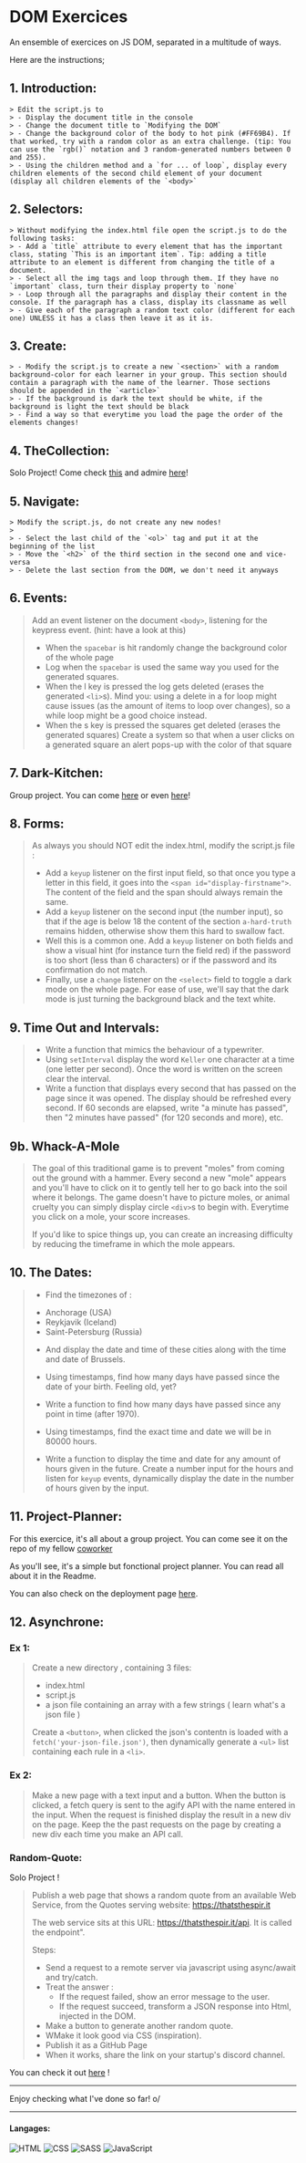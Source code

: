 # DOM Exercices

An ensemble of exercices on JS DOM, separated in a multitude of ways. 

Here are the instructions;

## 1. Introduction: 
	
    > Edit the script.js to
    > - Display the document title in the console
    > - Change the document title to `Modifying the DOM`
    > - Change the background color of the body to hot pink (#FF69B4). If that worked, try with a random color as an extra challenge. (tip: You can use the `rgb()` notation and 3 random-generated numbers between 0 and 255).
    > - Using the children method and a `for ... of loop`, display every children elements of the second child element of your document (display all children elements of the `<body>`

## 2. Selectors:

    > Without modifying the index.html file open the script.js to do the following tasks:
    > - Add a `title` attribute to every element that has the important class, stating `This is an important item`. Tip: adding a title attribute to an element is different from changing the title of a document.
    > - Select all the img tags and loop through them. If they have no `important` class, turn their display property to `none`
    > - Loop through all the paragraphs and display their content in the console. If the paragraph has a class, display its classname as well
    > - Give each of the paragraph a random text color (different for each one) UNLESS it has a class then leave it as it is.

## 3. Create: 

	
    > - Modify the script.js to create a new `<section>` with a random background-color for each learner in your group. This section should contain a paragraph with the name of the learner. Those sections should be appended in the `<article>`
    > - If the background is dark the text should be white, if the background is light the text should be black
    > - Find a way so that everytime you load the page the order of the elements changes!

## 4. TheCollection:

   Solo Project! Come check [this](https://github.com/RosaBld/TheCollection) and admire [here](https://magical-sopapillas-4b0f55.netlify.app/)! 

## 5. Navigate: 

    > Modify the script.js, do not create any new nodes!
    >
    > - Select the last child of the `<ol>` tag and put it at the beginning of the list
    > - Move the `<h2>` of the third section in the second one and vice-versa
    > - Delete the last section from the DOM, we don't need it anyways


## 6. Events:

   > Add an event listener on the document `<body>`, listening for the keypress event. (hint: have a look at this)
   > - When the `spacebar` is hit randomly change the background color of the whole page
   > - Log when the `spacebar` is used the same way you used for the generated squares.
   > - When the l key is pressed the log gets deleted (erases the generated `<li>`s). Mind you: using a delete in a for loop might cause issues (as the amount of items to loop over changes), so a while loop might be a good choice instead.
   > - When the s key is pressed the squares get deleted (erases the generated squares)
   > Create a system so that when a user clicks on a generated square an alert pops-up with the color of that square

## 7. Dark-Kitchen:

   Group project. You can come [here](https://github.com/LidwinePrior/Dark-kitchen) or even [here](https://tiny-panda-e8e1ab.netlify.app/)!

## 8. Forms:

   > As always you should NOT edit the index.html, modify the script.js file :
   >
   > - Add a `keyup` listener on the first input field, so that once you type a letter in this field, it goes into the `<span id="display-firstname">`. The content of the field and the span should always remain the same.
   > - Add a `keyup` listener on the second input (the number input), so that if the age is below 18 the content of the section `a-hard-truth` remains hidden, otherwise show them this hard to swallow fact.
   > - Well this is a common one. Add a `keyup` listener on both fields and show a visual hint (for instance turn the field red) if the password is too short (less than 6 characters) or if the password and its confirmation do not match.
   > - Finally, use a `change` listener on the `<select>` field to toggle a dark mode on the whole page. For ease of use, we'll say that the dark mode is just turning the background black and the text white.

## 9. Time Out and Intervals:

   > - Write a function that mimics the behaviour of a typewriter.
   > - Using `setInterval` display the word `Keller` one character at a time (one letter per second). Once the word is written on the screen clear the interval.
   > - Write a function that displays every second that has passed on the page since it was opened. The display should be refreshed every second. If 60 seconds are elapsed, write "a minute has passed", then "2 minutes have passed" (for 120 seconds and more), etc.
 
## 9b. Whack-A-Mole

   > The goal of this traditional game is to prevent "moles" from coming out the ground with a hammer. Every second a new "mole" appears and you'll have to click on it to gently tell her to go back into the soil where it belongs. The game doesn't have to picture moles, or animal cruelty you can simply display circle `<div>`s to begin with. Everytime you click on a mole, your score increases.
   > 
   > If you'd like to spice things up, you can create an increasing difficulty by reducing the timeframe in which the mole appears.

## 10. The Dates:
 
   > - Find the timezones of :
   > * Anchorage (USA)
   > * Reykjavik (Iceland)
   > * Saint-Petersburg (Russia)
   > - And display the date and time of these cities along with the time and date of Brussels.
   >
   > - Using timestamps, find how many days have passed since the date of your birth. Feeling old, yet?
   > - Write a function to find how many days have passed since any point in time (after 1970).
   >
   > - Using timestamps, find the exact time and date we will be in 80000 hours.
   > - Write a function to display the time and date for any amount of hours given in the future. Create a number input for the hours and listen for `keyup` events, dynamically display the date in the number of hours given by the input.

## 11. Project-Planner:

For this exercice, it's all about a group project. You can come see it on the repo of my fellow [coworker](https://github.com/Pierremarien/project-planner)

As you'll see, it's a simple but fonctional project planner. You can read all about it in the Readme.

You can also check on the deployment page [here](https://pierremarien.github.io/project-planner/).

## 12. Asynchrone:

### Ex 1:
 
   > Create a new directory , containing 3 files:
   >
   > - index.html
   > - script.js
   > - a json file containing an array with a few strings ( learn what's a json file )
   >
   > Create a `<button>`, when clicked the json's contentn is loaded with a `fetch('your-json-file.json')`, then dynamically generate a `<ul>` list containing each rule in a `<li>`.

### Ex 2:

   > Make a new page with a text input and a button. When the button is clicked, a fetch query is sent to the agify API with the name entered in the input. When the request is finished display the result in a new div on the page. Keep the the past requests on the page by creating a new div each time you make an API call.

### Random-Quote:

Solo Project !

   > Publish a web page that shows a random quote from an available Web Service, from the Quotes serving website: https://thatsthespir.it
   > 
   > The web service sits at this URL: https://thatsthespir.it/api. It is called the endpoint".
   > 
   > Steps:
   >
   > - Send a request to a remote server via javascript using async/await and try/catch.
   > - Treat the answer :
>    - If the request failed, show an error message to the user.
>     - If the request succeed, transform a JSON response into Html, injected in the DOM.
   > - Make a button to generate another random quote.
   > - WMake it look good via CSS (inspiration).
   > - Publish it as a GitHub Page
   > - When it works, share the link on your startup's discord channel.

You can check it out [here](https://rosabld.github.io/random-quote-using-async-await/) ! 

---

Enjoy checking what I've done so far! o/


---

#### Langages: 

![HTML](https://img.shields.io/badge/HTML5-E34F26?style=for-the-badge&logo=html5&logoColor=white)
![CSS](https://img.shields.io/badge/CSS3-1572B6?style=for-the-badge&logo=css3&logoColor=white)
![SASS](https://img.shields.io/badge/Sass-CC6699?style=for-the-badge&logo=sass&logoColor=white)
![JavaScript](https://img.shields.io/badge/JavaScript-323330?style=for-the-badge&logo=javascript&logoColor=F7DF1E)
